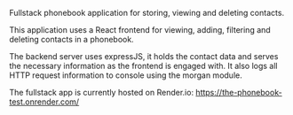 Fullstack phonebook application for storing, viewing and deleting contacts.

This application uses a React frontend for viewing, adding, filtering and deleting contacts in a phonebook.

The backend server uses expressJS, it holds the contact data and serves the necessary information as the frontend is engaged with. It also logs all HTTP request information to console using the morgan module.

The fullstack app is currently hosted on Render.io: https://the-phonebook-test.onrender.com/

 

